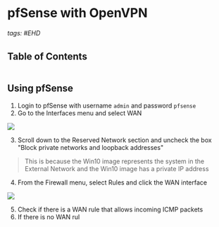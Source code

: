 # pfSense with OpenVPN

###### tags: #EHD 

## Table of Contents
```toc
```

## Using pfSense
1. Login to pfSense with username `admin` and password `pfsense`
2. Go to the Interfaces menu and select WAN

![](https://i.imgur.com/4cGNdot.png)

3. Scroll down to the Reserved Network section and uncheck the box "Block private networks and loopback addresses"

> This is because the Win10 image represents the system in the External Network and the Win10 image has a private IP address

4. From the Firewall menu, select Rules and click the WAN interface

![](https://i.imgur.com/GZQCaSH.png)

5. Check if there is a WAN rule that allows incoming ICMP packets
6. If there is no WAN rul